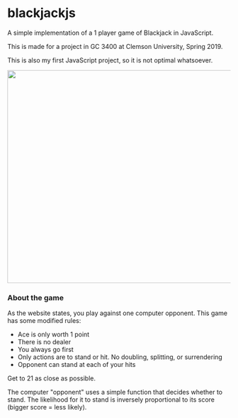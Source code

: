 # blackjackjs
A simple implementation of a 1 player game of Blackjack in JavaScript.

This is made for a project in GC 3400 at Clemson University, Spring 2019.

This is also my first JavaScript project, so it is not optimal whatsoever.

<img align="middle" src="demo.png" width="848" height="480" />

### About the game
As the website states, you play against one computer opponent. This game has some modified rules:
- Ace is only worth 1 point
- There is no dealer
- You always go first
- Only actions are to stand or hit. No doubling, splitting, or surrendering
- Opponent can stand at each of your hits

Get to 21 as close as possible.

The computer "opponent" uses a simple function that decides whether to stand. The likelihood 
for it to stand is inversely proportional to its score (bigger score = less likely).
